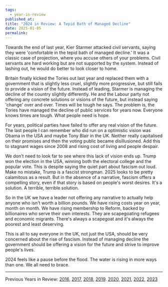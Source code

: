 ```yaml
---
tags: 
  - year-in-review
published_at: 
title: "2024 in Review: A Tepid Bath of Managed Decline"
date: 2025-01-05
permalink:
---
```


Towards the end of last year, Kier Starmer attacked civil servants, saying they were 'comfortable in the tepid bath of managed decline.' It was a classic case of projection, where you accuse others of your problems. Civil servants are hard working but are not supported by the system. Instead of lashing out, he would do better to look closer to home.

Britain finally kicked the Tories out last year and replaced them with a government that is slightly less cruel, slightly more progressive, but still fails to provide a vision of the future. Instead of leading, Starmer is managing the decline of the country slightly differently. He and the Labour party not offering any concrete solutions or visions of the future, but instead saying 'change' over and over. Times will be tough he says. The problem is, the Tories have managed the decline of public services for years now. Everyone knows times are tough. What people need is hope.

For years, political parties have failed to offer any real vision of the future. The last people I can remember who did run on a optimistic vision was Obama in the USA and maybe Tony Blair in the UK. Neither really capitalised on their promises and then the voting public became disillusioned. Add this to stagnant wages since 2008 and rising cost of living and people despair.

We don't need to look far to see where this lack of vision ends up. Trump won the election in the USA, winning both the electoral college and the popular vote. This is despite saying the quiet part about fascism out loud. Make no mistake, Trump is a fascist strongman. 2025 looks to be pretty calamitous as a result. But in the absence of a narrative, fascism offers a compelling story, even if that story is based on people's worst desires. It's a solution. A terrible, terrible solution.

So in the UK we have a leader not offering any narrative to actually help anyone who isn't worth a billion pounds. We have rising costs year on year, month on month. We have rising membership to Reform, backed by billionaires who serve their own interests. They are scapegoating refugees and economic migrants. There's always a scapegoat and it's always the poorest and least deserving. 

This is all to say everyone in the UK, not just the USA, should be very concerned about the rise of fascism. Instead of managing decline the government should be offering a vision for the future and strive to improve people's lives. 

2024 feels like a pause before the flood. The water is rising in more ways than one. We all need to brace.

---

Previous Years in Review: [2016](https://www.davidralphlewis.co.uk/posts/2016-the-year-the-internet-took-over/), [2017](https://www.davidralphlewis.co.uk/posts/2017-review-laughing-naked-emperor/), [2018](https://www.davidralphlewis.co.uk/posts/2018-in-review-a-poem/), [2019](https://www.davidralphlewis.co.uk/posts/2019-year-of-contradictions/). [2020](https://www.davidralphlewis.co.uk/posts/so-long-2020/), [2021](https://www.davidralphlewis.co.uk/posts/2021-in-review/), [2022](https://www.davidralphlewis.co.uk/posts/2022-in-review-weaponised-nostalgia/),
[2023](https://www.davidralphlewis.co.uk/posts/2023-12-31-2023-in-review/)




